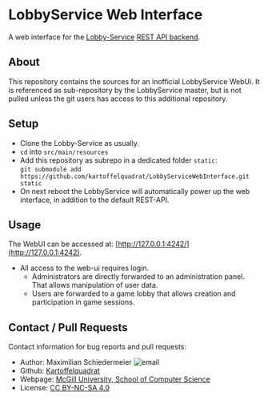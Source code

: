# LobbyService Web Interface

A web interface for the [Lobby-Service](https://github.com/kartoffelquadrat/LobbyService) [REST API backend](https://github.com/kartoffelquadrat/LobbyService/blob/master/markdown/api.md).

## About

This repository contains the sources for an inofficial LobbyService WebUi.
It is referenced as sub-repository by the LobbyService master, but is not pulled unless the git users has access to this additional repository.

## Setup

 * Clone the Lobby-Service as usually.
 * ```cd``` into ```src/main/resources```
 * Add this repository as subrepo in a dedicated folder ```static```:  
```git submodule add https://github.com/kartoffelquadrat/LobbyServiceWebInterface.git static```
 * On next reboot the LobbyService will automatically power up the web interface, in addition to the default REST-API.

## Usage

The WebUI can be accessed at: [http://127.0.0.1:4242/](http://127.0.0.1:4242).

 * All access to the web-ui requires login.
   * Administrators are directly forwarded to an administration panel. That allows manipulation of user data.
   * Users are forwarded to a game lobby that allows creation and participation in game sessions.

## Contact / Pull Requests

Contact information for bug reports and pull requests:

 * Author: Maximilian Schiedermeier ![email](markdown/email.png)
 * Github: [Kartoffelquadrat](https://github.com/kartoffelquadrat)
 * Webpage: [McGill University, School of Computer Science](https://www.cs.mcgill.ca/~mschie3)
 * License: [CC BY-NC-SA 4.0](https://creativecommons.org/licenses/by-nc-sa/4.0/)

